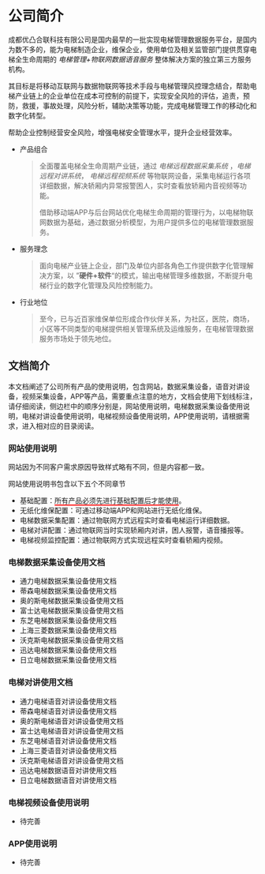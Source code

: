 # 公司简介

成都优凸合联科技有限公司是国内最早的一批实现电梯管理数据服务平台，是国内为数不多的，能为电梯制造企业，维保企业，使用单位及相关监管部门提供贯穿电梯全生命周期的 *电梯管理+物联网数据语音服务* 整体解决方案的独立第三方服务机构。

其目标是将移动互联网与数据物联网等技术手段与电梯管理风控理念结合，帮助电梯产业链上的企业单位在成本可控制的前提下，实现安全风险的评估，追责，预防，救援，事故处理，风险分析，辅助决策等功能，完成电梯管理工作的移动化和数字化转型。

帮助企业控制经营安全风险，增强电梯安全管理水平，提升企业经营效率。

- 产品组合

  > 全面覆盖电梯全生命周期产业链，通过 *电梯远程数据采集系统* ，*电梯远程对讲系统*， *电梯远程视频系统* 等物联网设备，采集电梯运行各项详细数据，解决轿厢内异常报警困人，实时查看放轿厢内音视频等功能。
  >
  > 借助移动端APP与后台网站优化电梯生命周期的管理行为，以电梯物联网数据为基础，通过数据分析模型，为用户提供多位的电梯管理数据服务。

- 服务理念

  > 面向电梯产业链上企业，部门及单位内部各角色工作提供数字化管理解决方案，以 ”**硬件+软件**“的模式，输出电梯管理多维数据，不断提升电梯行业的数字化管理及风险控制能力。

- 行业地位

  >至今，已与近百家维保单位形成合作伙伴关系，为社区，医院，商场，小区等不同类型的电梯提供相关管理系统及运维服务，在电梯管理数据服务市场处于领先地位。

## 文档简介

本文档阐述了公司所有产品的使用说明，包含网站，数据采集设备，语音对讲设备，视频采集设备，APP等产品，需要重点注意的地方，文档会使用下划线标注，请仔细阅读，侧边栏中的顺序分别是，网站使用说明，电梯数据采集设备使用说明，电梯对讲设备使用说明，电梯视频设备使用说明，APP使用说明，请根据需求，进入相对应的目录阅读。

### 网站使用说明

网站因为不同客户需求原因导致样式略有不同，但是内容都一致。

网站使用说明书包含以下五个不同章节

- 基础配置：<span style="border-bottom:2px solid red;">所有产品必须先进行基础配置后才能使用</span>。
- 无纸化维保配置：可通过移动端APP和网站进行无纸化维保。
- 电梯数据采集配置：通过物联网方式远程实时查看电梯运行详细数据。
- 电梯对讲配置：通过物联网当时实现轿厢内对讲，困人报警，语音播报等。
- 电梯视频监控配置：通过物联网方式实现远程实时查看轿厢内视频。

### 电梯数据采集设备使用文档

- 通力电梯数据采集设备使用文档
- 蒂森电梯数据采集设备使用文档
- 奥的斯电梯数据采集设备使用文档
- 富士达电梯数据采集设备使用文档
- 东芝电梯数据采集设备使用文档
- 上海三菱数据采集设备使用文档
- 沃克斯电梯数据采集设备使用文档
- 迅达电梯数据采集设备使用文档
- 日立电梯数据采集设备使用文档

### 电梯对讲使用文档

- 通力电梯语音对讲设备使用文档
- 蒂森电梯语音对讲设备使用文档
- 奥的斯电梯语音对讲设备使用文档
- 富士达电梯语音对讲设备使用文档
- 东芝电梯语音对讲设备使用文档
- 上海三菱语音对讲设备使用文档
- 沃克斯电梯语音对讲设备使用文档
- 迅达电梯数据语音对讲使用文档
- 日立电梯数据语音对讲使用文档

### 电梯视频设备使用说明

- 待完善

### APP使用说明

- 待完善